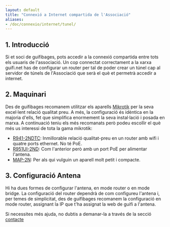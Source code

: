 ```yaml
---
layout: default
title: "Connexió a Internet compartida de l'Associació"
aliases:
- /doc/connexio/internet/tunel/
---
```

## 1. Introducció

Si et soci de guifibages, pots accedir a la connexió compartida entre tots els usuaris de l'associació. Un cop connectat correctament a la xarxa guifi.net has de configurar un router per tal de poder crear un túnel cap al servidor de túnels de l'Associació que serà el què et permetrà accedir a internet.

## 2. Maquinari

Des de guifibages recomanem utilitzar els aparells [Mikrotik](http://www.mikrotik.com) per la seva excel·lent relació qualitat preu. A més, la configuració és idèntica en la majoria d'ells, fet que simplifica enormement la seva instal·lació i posada en marxa. A continuació teniu els més recomanats però podeu escollir el què més us interessi de tota la gama mikrotik:

* [R941-2NDTC](https://www.landashop.com/mikrotik-main/mikrotik-routers/mikrotik-rb-r941-2ndtc.html): Inmillorable relació qualitat-preu en un router amb wifi i quatre ports ethernet. No té PoE.
* [R951UI-2ND](https://www.landashop.com/mikrotik-main/mikrotik-routers/mikrotik-rb-r951ui-2nd.html): Com l'anterior però amb un port PoE per alimentar l'antena.
* [MAP-2N](https://www.landashop.com/mikrotik-main/mikrotik-wireless-interior/mikrotik-rb-map-2n.html): Per als qui vulguin un aparell molt petit i compacte.

## 3. Configuració Antena

Hi ha dues formes de configurar l'antena, en mode router o en mode bridge. La configuració del router dependrà de com configureu l'antena i, per temes de simplicitat, des de guifibages recomanem la configuració en mode router, assignant la IP que t'ha assignat la web de guifi a l'antena.

Si necessites més ajuda, no dubtis a demanar-la a través de la secció [contacte](/contacte/)
